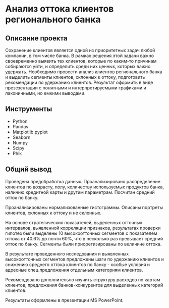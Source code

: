 # Анализ оттока клиентов регионального банка

## Описание проекта
Сохранение клиентов является одной из приоритетных задач любой компании, в том числе банка. В рамках решения этой задачи важно своевременно выявить тех клиентов, которые по каким-то причинам собираются уйти, и определить среди них ценных, которых важно удержать.
Необходимо провести анализ клиентов регионального банка и выделить сегменты клиентов, склонных к оттоку, подготовить рекомендации по удержанию клиентов. Результат оформить в виде презезентации с понятными и интерпретируемыми графиками и лаконичными, но емкими выводами.

## Инструменты

- Python
- Pandas
- Matplotlib.pyplot
- Seaborn
- Numpy
- Scipy
- Phik

## Общий вывод
Проведена предобработка данных. Проанализировано распределение клиентов по возрасту, полу, количеству используемых продуктов банка, наличию кредитной карты и другим параметрам.
Посчитан средний отток по банку. 

Проанализированы нормализованные гистограммы. Описаны портреты клиентов, склонных к оттоку и не склонных. 

На основе стратегических показателей, выделенных отточных интервалов, выявленной корреляции признаков, результатах проверки гипотез были выделены 10 высокоотточных сегментов с показателем оттока от 40.6% до почти 60%, что в несколько раз превышает средний отток по банку. Сегменты были приоретизированы по величине оттока.

В результате проведенного исследования и выявленных высокоотточных сегментов предложены шаги по удержанию клиентов и снижению среднего оттока клиентов по банку - особые условия и адресные спец.предложения отдельным категориям клиентов. 

Рекомендовано дополнительно изучить структуру расходов по картам клиентов, предложения банков-конкурентов для выделенных категорий клиентов.

Результаты оформлены в презентации MS PowerPoint.
